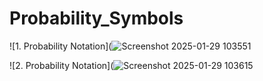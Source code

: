 # Probability_Symbols

![1. Probability Notation](![Screenshot 2025-01-29 103551](https://github.com/user-attachments/assets/d087c8a8-2f99-4d94-8c82-9bd9ac65acf9)


![2. Probability Notation](![Screenshot 2025-01-29 103615](https://github.com/user-attachments/assets/32d8c5db-17b8-4189-9aab-18e6b6bd34f2)

